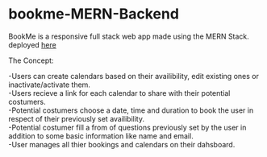 # bookme-MERN-Backend

BookMe is a responsive full stack web app made using the MERN Stack.
deployed <a href="https://thebookmeproject.netlify.app/">here<a/>

The Concept:

-Users can create calendars based on their availibility, edit existing ones or inactivate/activate them.<br>
-Users recieve a link for each calendar to share with their potential costumers.<br>
-Potential costumers choose a date, time and duration to book the user in respect of their previously set availibility.<br>
-Potential costumer fill a from of questions previously set by the user in addition to some basic information like name and email.<br>
-User manages all thier bookings and calendars on their dahsboard.
